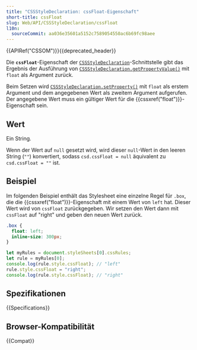 ```yaml
---
title: "CSSStyleDeclaration: cssFloat-Eigenschaft"
short-title: cssFloat
slug: Web/API/CSSStyleDeclaration/cssFloat
l10n:
  sourceCommit: aa036e35601a5152c7589054550ac6b69fc98aee
---
```


{{APIRef("CSSOM")}}{{deprecated_header}}

Die **`cssFloat`**-Eigenschaft der [`CSSStyleDeclaration`](/de/docs/Web/API/CSSStyleDeclaration)-Schnittstelle gibt das Ergebnis der Ausführung von [`CSSStyleDeclaration.getPropertyValue()`](/de/docs/Web/API/CSSStyleDeclaration/getPropertyValue) mit `float` als Argument zurück.

Beim Setzen wird [`CSSStyleDeclaration.setProperty()`](/de/docs/Web/API/CSSStyleDeclaration/setProperty) mit `float` als erstem Argument und dem angegebenen Wert als zweitem Argument aufgerufen. Der angegebene Wert muss ein gültiger Wert für die {{cssxref("float")}}-Eigenschaft sein.

## Wert

Ein String.

Wenn der Wert auf `null` gesetzt wird, wird dieser `null`-Wert in den leeren String (`""`) konvertiert, sodass `csd.cssFloat = null` äquivalent zu `csd.cssFloat = ""` ist.

## Beispiel

Im folgenden Beispiel enthält das Stylesheet eine einzelne Regel für `.box`, die die {{cssxref("float")}}-Eigenschaft mit einem Wert von `left` hat. Dieser Wert wird von `cssFloat` zurückgegeben. Wir setzen den Wert dann mit `cssFloat` auf "right" und geben den neuen Wert zurück.

```css
.box {
  float: left;
  inline-size: 300px;
}
```

```js
let myRules = document.styleSheets[0].cssRules;
let rule = myRules[0];
console.log(rule.style.cssFloat); // "left"
rule.style.cssFloat = "right";
console.log(rule.style.cssFloat); // "right"
```

## Spezifikationen

{{Specifications}}

## Browser-Kompatibilität

{{Compat}}

